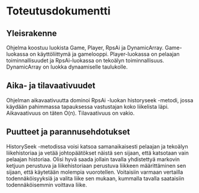 # Toteutusdokumentti

## Yleisrakenne
Ohjelma koostuu luokista Game, Player, RpsAi ja DynamicArray. Game-luokassa on käyttöliittymä ja gamelooppi. Player-luokassa on pelaajan toiminnallisuudet ja RpsAi-luokassa on tekoälyn toiminnallisuus. DynamicArray on luokka dynaamiselle taulukolle.

## Aika- ja tilavaativuudet
Ohjelman aikavaativuutta dominoi RpsAi -luokan historyseek -metodi, jossa käydään pahimmassa tapauksessa vastustajan koko liikelista läpi. Aikavaativuus on täten O(n). Tilavaativuus on vakio.

## Puutteet ja parannusehdotukset
HistorySeek -metodissa voisi katsoa samanaikaisesti pelaajan ja tekoälyn liikehistoriaa ja vetää johtopäätökset näistä sen sijaan, että katsotaan vain pelaajan historiaa. Olisi hyvä saada jollain tavalla yhdistettyä markovin ketjuun perustuva ja liikehistoriaan perustuva liikkeen määrittäminen sen sijaan, että käytetään molempia vuorotellen. Voitaisiin varmaan vertailla todennäköisyyksiä ja valita liike sen mukaan, kummalla tavalla saataisiin todennäköisemmin voittava liike.

